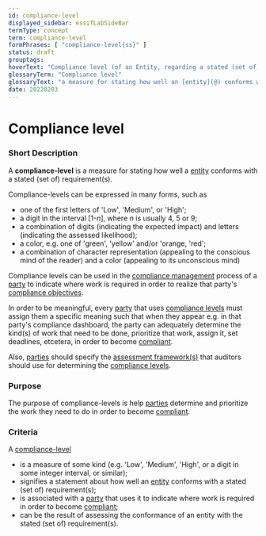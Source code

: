 ```yaml
---
id: compliance-level
displayed_sidebar: essifLabSideBar
termType: concept
term: compliance-level
formPhrases: [ "compliance-level{ss}" ]
status: draft
grouptags:
hoverText: "Compliance level (of an Entity, regarding a stated (set of) requirement(s)): a measure for stating how well the Entity conforms with the stated (set of) requirement(s)."
glossaryTerm: "Compliance level"
glossaryText: "a measure for stating how well an [entity](@) conforms with a stated (set of) requirement(s)."
date: 20220203
---
```


# Compliance level

### Short Description

A **compliance-level** is a measure for stating how well a [entity](@) conforms with a stated (set of) requirement(s).

Compliance-levels can be expressed in many forms, such as
- one of the first letters of 'Low', 'Medium', or 'High';
- a digit in the interval [1-_n_], where _n_ is usually 4, 5 or 9;
- a combination of digits (indicating the expected impact) and letters (indicating the assessed likelihood);
- a color, e.g. one of 'green', 'yellow' and/or 'orange, 'red';
- a combination of character representation (appealing to the conscious mind of the reader) and a color (appealing to its unconscious mind)

Compliance levels can be used in the [compliance management](@) process of a [party](@) to indicate where work is required in order to realize that party's [compliance objectives](compliance-objective@).

In order to be meaningful, every [party](@) that uses [compliance levels](compliance-level@) must assign them a specific meaning such that when they appear e.g. in that party's compliance dashboard, the party can adequately determine the kind(s) of work that need to be done, prioritize that work, assign it, set deadlines, etcetera, in order to become [compliant](compliance@).

Also, [parties](@) should specify the [assessment framework(s)](assessment-framework@) that auditors should use for determining the [compliance levels](compliance-level@).

### Purpose

The purpose of compliance-levels is help [parties](@) determine and prioritize the work they need to do in order to become [compliant](compliance@).

### Criteria

A [compliance-level](@)
- is a measure of some kind (e.g. 'Low', 'Medium', 'High', or a digit in some integer interval, or similar);
- signifies a statement about how well an [entity](@) conforms with a stated (set of) requirement(s);
- is associated with a [party](@) that uses it to indicate where work is required in order to become [compliant](compliance@);
- can be the result of assessing the conformance of an entity with the stated (set of) requirement(s).
